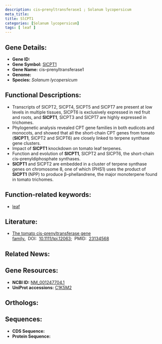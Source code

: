 ```yaml
---
description: cis–prenyltransferase1 ; Solanum lycopersicum
meta_title:
title: SlCPT1
categories: [Solanum lycopersicum]
tags: [ leaf ]
---
```


## Gene Details:
- **Gene ID:** []()
- **Gene Symbol:** <u>SlCPT1</u>
- **Gene Name:** cis–prenyltransferase1
- **Genome:** 
- **Species:** *Solanum lycopersicum*

## Functional Descriptions:
   - Transcripts of SlCPT2, SlCPT4, SlCPT5 and SlCPT7 are present at low levels in multiple tissues, SlCPT6 is exclusively expressed in red fruit and roots, and **SlCPT1**, SlCPT3 and SlCPT7 are highly expressed in trichomes.
   - Phylogenetic analysis revealed CPT gene families in both eudicots and monocots, and showed that all the short-chain CPT genes from tomato (**SlCPT1**, SlCPT2 and SlCPT6) are closely linked to terpene synthase gene clusters.
   - Impact of **SlCPT1** knockdown on tomato leaf terpenes.
   - Function and evolution of **SlCPT1**, SlCPT2 and SlCPT6, the short-chain cis–prenyldiphosphate synthases.
   - **SlCPT1** and SlCPT2 are embedded in a cluster of terpene synthase genes on chromosome 8, one of which (PHS1) uses the product of **SlCPT1** (NPP) to produce β–phellandrene, the major monoterpene found in tomato trichomes.

## Function-related keywords:
   - [leaf](/tags/leaf/)

## Literature:
   - [The tomato cis-prenyltransferase gene family.](https://www.doi.org/10.1111/tpj.12063)&nbsp;&nbsp;DOI:&nbsp;&nbsp;[10.1111/tpj.12063](https://www.doi.org/10.1111/tpj.12063);&nbsp;&nbsp;PMID:&nbsp;&nbsp;[23134568](https://pubmed.ncbi.nlm.nih.gov/23134568/)

## Related News:

## Gene Resources:
- **NCBI ID:**  [NM_001247704.1](https://www.ncbi.nlm.nih.gov/search/all/?term=NM_001247704.1)
- **UniProt accessions:**  [C1K5M2](https://www.uniprot.org/uniprotkb/C1K5M2/entry)

## Orthologs:

## Sequences:
- **CDS Sequence:**
- **Protein Sequence:**
